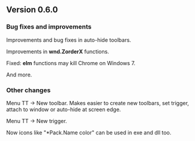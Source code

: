 ﻿## Version 0.6.0

### Bug fixes and improvements
Improvements and bug fixes in auto-hide toolbars.

Improvements in **wnd.ZorderX** functions.

Fixed: **elm** functions may kill Chrome on Windows 7.

And more.


### Other changes
Menu TT -> New toolbar. Makes easier to create new toolbars, set trigger, attach to window or auto-hide at screen edge.

Menu TT -> New trigger.

Now icons like "*Pack.Name color" can be used in exe and dll too.
